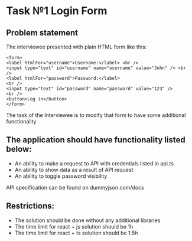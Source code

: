 # Task №1 Login Form

## Problem statement

The interviewee presented with plain HTML form like this:

    <form>
    <label htmlFor="username">Username:</label> <br />
    <input type="text" id="username" name="username" value="John" /> <br />
    <label htmlFor="password">Password:</label>
    <br />
    <input type="text" id="password" name="password" value="123" />
    <br />
    <button>Log in</button>
    </form>

The task of the Interviewee is to modify that form to have some additional functionality

## The application should have functionality listed below:

- An ability to make a request to API with credentials listed in api.ts
- An ability to show data as a result of API request
- An ability to toggle password visibility

API specification can be found on dummyjson.com/docs

## Restrictions:

- The solution should be done without any additional libraries
- The time limit for react + js solution should be 1h
- The time limit for react + ts solution should be 1.5h
